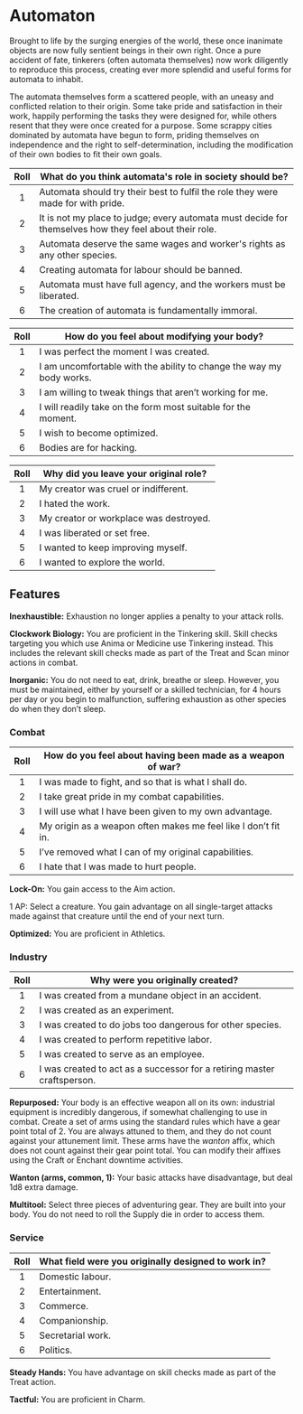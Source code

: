 # Automaton

Brought to life by the surging energies of the world, these once inanimate objects are now fully sentient beings in their own right. Once a pure accident of fate, tinkerers (often automata themselves) now work diligently to reproduce this process, creating ever more splendid and useful forms for automata to inhabit.

The automata themselves form a scattered people, with an uneasy and conflicted relation to their origin. Some take pride and satisfaction in their work, happily performing the tasks they were designed for, while others resent that they were once created for a purpose. Some scrappy cities dominated by automata have begun to form, priding themselves on independence and the right to self-determination, including the modification of their own bodies to fit their own goals.

<div class="side-panel">

| Roll  | What do you think automata's role in society should be?                                                |
| :---: | ------------------------------------------------------------------------------------------------------ |
|   1   | Automata should try their best to fulfil the role they were made for with pride.                       |
|   2   | It is not my place to judge; every automata must decide for themselves how they feel about their role. |
|   3   | Automata deserve the same wages and worker's rights as any other species.                              |
|   4   | Creating automata for labour should be banned.                                                         |
|   5   | Automata must have full agency, and the workers must be liberated.                                     |
|   6   | The creation of automata is fundamentally immoral.                                                     |

| Roll  | How do you feel about modifying your body?                           |
| :---: | -------------------------------------------------------------------- |
|   1   | I was perfect the moment I was created.                              |
|   2   | I am uncomfortable with the ability to change the way my body works. |
|   3   | I am willing to tweak things that aren’t working for me.             |
|   4   | I will readily take on the form most suitable for the moment.        |
|   5   | I wish to become optimized.                                          |
|   6   | Bodies are for hacking.                                              |

| Roll  | Why did you leave your original role?  |
| :---: | -------------------------------------- |
|   1   | My creator was cruel or indifferent.   |
|   2   | I hated the work.                      |
|   3   | My creator or workplace was destroyed. |
|   4   | I was liberated or set free.           |
|   5   | I wanted to keep improving myself.     |
|   6   | I wanted to explore the world.         |

</div>

## Features

**Inexhaustible:** Exhaustion no longer applies a penalty to your attack rolls.

**Clockwork Biology:** You are proficient in the Tinkering skill. Skill checks targeting you which use Anima or Medicine use Tinkering instead. This includes the relevant skill checks made as part of the Treat and Scan minor actions in combat.

**Inorganic:** You do not need to eat, drink, breathe or sleep. However, you must be maintained, either by yourself or a skilled technician, for 4 hours per day or you begin to malfunction, suffering exhaustion as other species do when they don’t sleep.

### Combat

| Roll  | How do you feel about having been made as a weapon of war?     |
| :---: | -------------------------------------------------------------- |
|   1   | I was made to fight, and so that is what I shall do.           |
|   2   | I take great pride in my combat capabilities.                  |
|   3   | I will use what I have been given to my own advantage.         |
|   4   | My origin as a weapon often makes me feel like I don’t fit in. |
|   5   | I’ve removed what I can of my original capabilities.           |
|   6   | I hate that I was made to hurt people.                         |

**Lock-On:** You gain access to the Aim action.

1 AP: Select a creature. You gain advantage on all single-target attacks made against that creature until the end of your next turn.

**Optimized:** You are proficient in Athletics.

### Industry

| Roll  | Why were you originally created?                                        |
| :---: | ----------------------------------------------------------------------- |
|   1   | I was created from a mundane object in an accident.                     |
|   2   | I was created as an experiment.                                         |
|   3   | I was created to do jobs too dangerous for other species.               |
|   4   | I was created to perform repetitive labor.                              |
|   5   | I was created to serve as an employee.                                  |
|   6   | I was created to act as a successor for a retiring master craftsperson. |

**Repurposed:** Your body is an effective weapon all on its own: industrial equipment is incredibly dangerous, if somewhat challenging to use in combat. Create a set of arms using the standard rules which have a gear point total of 2. You are always attuned to them, and they do not count against your attunement limit. These arms have the _wanton_ affix, which does not count against their gear point total. You can modify their affixes using the Craft or Enchant downtime activities.

<div class="inline-box">

**Wanton (arms, common, 1):** Your basic attacks have disadvantage, but deal 1d8 extra damage.

</div>

**Multitool:** Select three pieces of adventuring gear. They are built into your body. You do not need to roll the Supply die in order to access them.

### Service

| Roll  | What field were you originally designed to work in? |
| :---: | --------------------------------------------------- |
|   1   | Domestic labour.                                    |
|   2   | Entertainment.                                      |
|   3   | Commerce.                                           |
|   4   | Companionship.                                      |
|   5   | Secretarial work.                                   |
|   6   | Politics.                                           |

**Steady Hands:** You have advantage on skill checks made as part of the Treat action.

**Tactful:** You are proficient in Charm.
